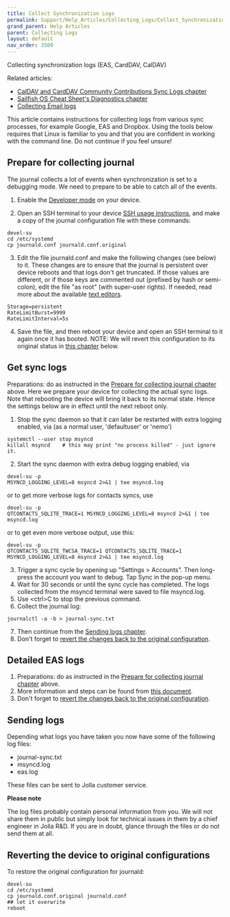```yaml
---
title: Collect Synchronization Logs
permalink: Support/Help_Articles/Collecting_Logs/Collect_Synchronization_Logs/
grand_parent: Help Articles
parent: Collecting Logs
layout: default
nav_order: 3500
---
```


Collecting synchronization logs (EAS, CardDAV, CalDAV)

Related articles:
* [CalDAV and CardDAV Community Contributions Sync Logs chapter](/Develop/Collaborate/CalDAV_and_CardDAV_Community_Contributions/#sync-logs)
* [Sailfish OS Cheat Sheet's Diagnostics chapter](/Reference/Sailfish_OS_Cheat_Sheet/#diagnostics)
* [Collecting Email logs](/Support/Help_Articles/Collecting_Logs/Collect_Email_Logs/)

This article contains instructions for collecting logs from various sync processes, for example Google, EAS and Dropbox.
Using the tools below requires that Linux is familiar to you and that you are confident in working with the command line. Do not continue if you feel unsure!

## Prepare for collecting journal
The journal collects a lot of events when synchronization is set to a debugging mode. We need to prepare to be able to catch all of the events.

1. Enable the [Developer mode](/Support/Help_Articles/Enabling_Developer_Mode/) on your device.

2. Open an SSH terminal to your device [SSH usage instructions](/Support/Help_Articles/SSH_and_SCP/), and make a copy of the journal configuration file with these commands:
```
devel-su
cd /etc/systemd
cp journald.conf journald.conf.original
```
3. Edit the file  journald.conf and make the following changes (see below) to it. These changes are to ensure that the journal is persistent over device reboots and that logs don't get truncated. If those values are different, or if those keys are commented out (prefixed by hash or semi-colon), edit the file "as root" (with super-user rights). 
If needed, read more about the available [text editors](/Support/Help_Articles/Enabling_Developer_Mode/#how-to-use-the-vi-or-nano-text-editors-at-sailfish-terminal).
```
Storage=persistent
RateLimitBurst=9999
RateLimitInterval=5s
```
4. Save the file, and then reboot your device and open an SSH terminal to it again once it has booted.
NOTE: We will revert this configuration to its original status in [this chapter](#reverting-the-device-to-original-configurations) below.

## Get sync logs
Preparations: do as instructed in the [Prepare for collecting journal chapter](#prepare-for-collecting-journal) above.
Here we prepare your device for collecting the actual sync logs. Note that rebooting the device will bring it back to its normal state. Hence the settings below are in effect until the next reboot only.

1. Stop the sync daemon so that it can later be restarted with extra logging enabled, via (as a normal user, 'defaultuser' or 'nemo')
```
systemctl --user stop msyncd
killall msyncd    # this may print "no process killed" - just ignore it.
```
2. Start the sync daemon with extra debug logging enabled, via 
```
devel-su -p
MSYNCD_LOGGING_LEVEL=8 msyncd 2>&1 | tee msyncd.log
```
or to get more verbose logs for contacts syncs, use
```
devel-su -p
QTCONTACTS_SQLITE_TRACE=1 MSYNCD_LOGGING_LEVEL=8 msyncd 2>&1 | tee msyncd.log
```
or to get even more verbose output, use this:
```
devel-su -p
QTCONTACTS_SQLITE_TWCSA_TRACE=1 QTCONTACTS_SQLITE_TRACE=1 MSYNCD_LOGGING_LEVEL=8 msyncd 2>&1 | tee msyncd.log
```
3. Trigger a sync cycle by opening up "Settings > Accounts". Then long-press the account you want to debug. Tap Sync in the pop-up menu.
4. Wait for 30 seconds or until the sync cycle has completed. The logs collected from the msyncd terminal were saved to file msyncd.log.
5. Use \<ctrl\>C to stop the previous command.
6. Collect the journal log:
```
journalctl -a -b > journal-sync.txt  
```
7. Then continue from the [Sending logs chapter](#sending-logs).
8. Don't forget to [revert the changes back to the original configuration](#reverting-the-device-to-original-configurations).

## Detailed EAS logs
1. Preparations: do as instructed in the [Prepare for collecting journal chapter](#prepare-for-collecting-journal) above. 
2. More information and steps can be found from [this document](/Reference/Sailfish_OS_Cheat_Sheet/#email--active-sync-e-mail-debugging).
3. Don't forget to [revert the changes back to the original configuration](#reverting-the-device-to-original-configurations).

## Sending logs
Depending what logs you have taken you now have some of the following log files:
* journal-sync.txt
* msyncd.log
* eas.log

These files can be sent to Jolla customer service. 
 
**Please note**
 
The log files probably contain personal information from you. We will not share them in public but simply look for technical issues in them by a chief engineer in Jolla R&D.  If you are in doubt, glance through the files or do not send them at all.

## Reverting the device to original configurations
To restore the original configuration for journald:
```
devel-su 
cd /etc/systemd 
cp journald.conf.original journald.conf
## let it overwrite
reboot
```


